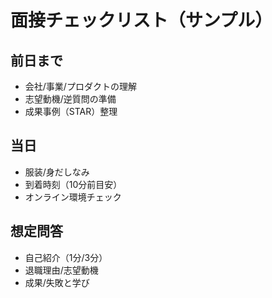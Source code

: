 # 面接チェックリスト（サンプル）

## 前日まで
- 会社/事業/プロダクトの理解
- 志望動機/逆質問の準備
- 成果事例（STAR）整理

## 当日
- 服装/身だしなみ
- 到着時刻（10分前目安）
- オンライン環境チェック

## 想定問答
- 自己紹介（1分/3分）
- 退職理由/志望動機
- 成果/失敗と学び

